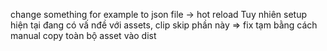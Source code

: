 change something for example to json file -> hot reload
Tuy nhiên setup hiện tại đang có vấ nđề với assets, clip skip phần này
=> fix tạm bằng cách manual copy toàn bộ asset vào dist
